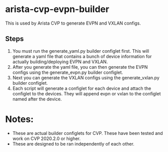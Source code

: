 # arista-cvp-evpn-builder
This is used by Arista CVP to generate EVPN and VXLAN configs.

## Steps
1. You must run the generate_yaml.py builder configlet first. This will generate a yaml file that contains a bunch of device information for actually building/deploying EVPN and VXLAN.
2. After you generate the yaml file, you can then generate the EVPN configs using the generate_evpn.py builder configlet.
3. Next you can generate the VXLAN configs using the generate_vxlan.py builder configlet.
4. Each script will generate a configlet for each device and attach the configlet to the devices. They will append evpn or vxlan to the configlet named after the device.

# Notes:
* These are actual builder configlets for CVP. These have been tested and work on CVP 2020.2.0 or higher.
* These are designed to be ran independently of each other.
